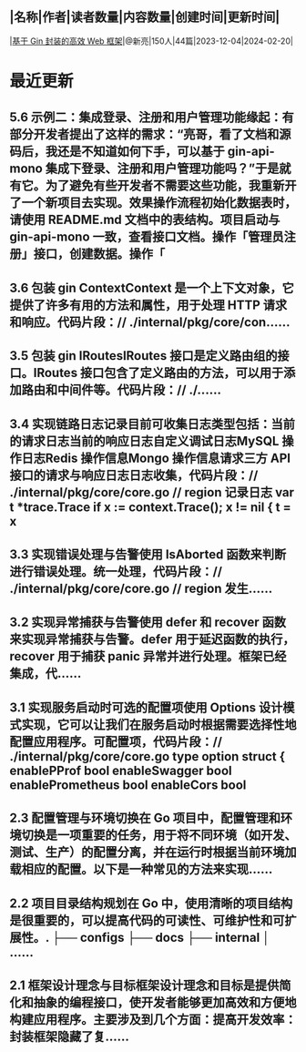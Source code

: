 |名称|作者|读者数量|内容数量|创建时间|更新时间|
---
|[基于 Gin 封装的高效 Web 框架](https://xiaobot.net/p/goandai?refer=0b133df9-27dc-423b-8101-639049001c13)|@新亮|150人|44篇|2023-12-04|2024-02-20|

# 最近更新
## 5.6 示例二：集成登录、注册和用户管理功能缘起：有部分开发者提出了这样的需求：“亮哥，看了文档和源码后，我还是不知道如何下手，可以基于 gin-api-mono 集成下登录、注册和用户管理功能吗？”于是就有它。为了避免有些开发者不需要这些功能，我重新开了一个新项目去实现。效果操作流程初始化数据表时，请使用 README.md 文档中的表结构。项目启动与 gin-api-mono 一致，查看接口文档。操作「管理员注册」接口，创建数据。操作「
## 3.6 包装 gin ContextContext 是一个上下文对象，它提供了许多有用的方法和属性，用于处理 HTTP 请求和响应。代码片段：// ./internal/pkg/core/con......
## 3.5 包装 gin IRoutesIRoutes 接口是定义路由组的接口。IRoutes 接口包含了定义路由的方法，可以用于添加路由和中间件等。代码片段：// ./......
## 3.4 实现链路日志记录目前可收集日志类型包括：当前的请求日志当前的响应日志自定义调试日志MySQL 操作日志Redis 操作信息Mongo 操作信息请求三方 API 接口的请求与响应日志日志收集，代码片段：// ./internal/pkg/core/core.go // region 记录日志 var t *trace.Trace if x := context.Trace(); x != nil { t = x
## 3.3 实现错误处理与告警使用 IsAborted 函数来判断进行错误处理。统一处理，代码片段：// ./internal/pkg/core/core.go // region 发生......
## 3.2 实现异常捕获与告警使用 defer 和 recover 函数来实现异常捕获与告警。defer 用于延迟函数的执行，recover 用于捕获 panic 异常并进行处理。框架已经集成，代......
## 3.1 实现服务启动时可选的配置项使用 Options 设计模式实现，它可以让我们在服务启动时根据需要选择性地配置应用程序。可配置项，代码片段：// ./internal/pkg/core/core.go type option struct { enablePProf bool enableSwagger bool enablePrometheus bool enableCors bool
## 2.3 配置管理与环境切换在 Go 项目中，配置管理和环境切换是一项重要的任务，用于将不同环境（如开发、测试、生产）的配置分离，并在运行时根据当前环境加载相应的配置。以下是一种常见的方法来实现......
## 2.2 项目目录结构规划在 Go 中，使用清晰的项目结构是很重要的，可以提高代码的可读性、可维护性和可扩展性。. ├── configs ├── docs ├── internal │ ......
## 2.1 框架设计理念与目标框架设计理念和目标是提供简化和抽象的编程接口，使开发者能够更加高效和方便地构建应用程序。主要涉及到几个方面：提高开发效率：封装框架隐藏了复......

